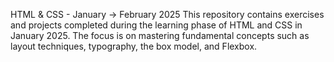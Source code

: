 HTML & CSS - January -> February 2025
This repository contains exercises and projects completed during the learning phase of HTML and CSS in January 2025. The focus is on mastering fundamental concepts such as layout techniques, typography, the box model, and Flexbox.
